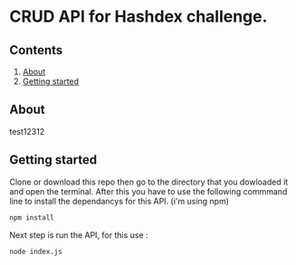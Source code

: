 # CRUD API for Hashdex challenge.

<h2>Contents</h2>
<ol>
    <li><a href="#about">About</a></li>
    <li><a href="#getting-started">Getting started</a></li>
</ol>

<h2 id="about">About</h2>
<p>
    test12312
</p>

<h2 id="getting-started">Getting started</h2>
<p>
   Clone or download this repo then go to the directory that you dowloaded it and open the terminal. After this you have to use the following commmand line to install the dependancys for this API. (i'm using npm)
</p>

```bash
npm install
```
<p>
  Next step is run the API, for this use :
</p>

```bash
node index.js
```

